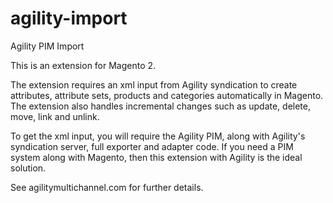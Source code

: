 # agility-import
Agility PIM Import

This is an extension for Magento 2. 

The extension requires an xml input from Agility syndication to create attributes, attribute sets, products and categories automatically in Magento. The extension also handles incremental changes such as update, delete, move, link and unlink. 

To get the xml input, you will require the Agility PIM, along with Agility's syndication server, full exporter and adapter code. If you need a PIM system along with Magento, then this extension with Agility is the ideal solution. 

See agilitymultichannel.com for further details. 
